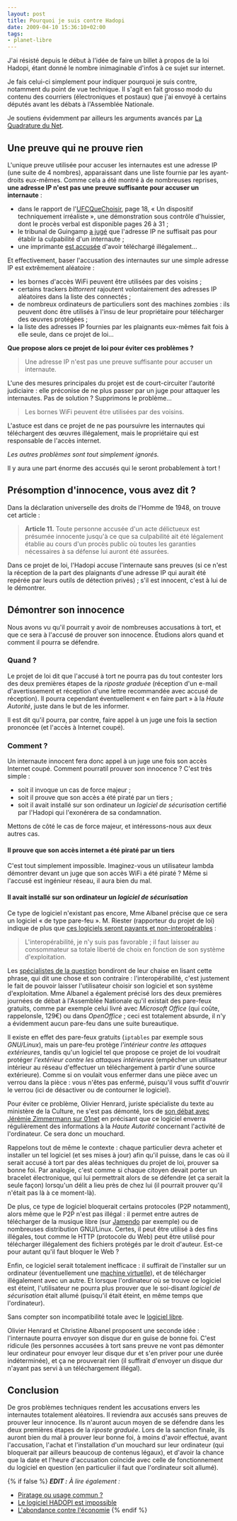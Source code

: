 ```yaml
---
layout: post
title: Pourquoi je suis contre Hadopi
date: 2009-04-10 15:36:10+02:00
tags:
- planet-libre
---
```


J'ai résisté depuis le début à l'idée de faire un billet à propos de la loi
Hadopi, étant donné le nombre inimaginable d'infos à ce sujet sur internet.

Je fais celui-ci simplement pour indiquer pourquoi je suis contre, notamment du
point de vue technique. Il s'agit en fait grosso modo du contenu des courriers
(électroniques et postaux) que j'ai envoyé à certains députés avant les débats à
l'Assemblée Nationale.

Je soutiens évidemment par ailleurs les arguments avancés par [La Quadrature du
Net](http://www.laquadrature.net/fr).

## Une preuve qui ne prouve rien

L'unique preuve utilisée pour accuser les internautes est une adresse IP (une
suite de 4 nombres), apparaissant dans une liste fournie par les ayant-droits
eux-mêmes. Comme cela a été montré à de nombreuses reprises, **une adresse IP
n'est pas une preuve suffisante pour accuser un internaute** :

  * dans le rapport de l'[UFC­Que­Choisir][ufc], page 18, « Un dispositif
    techniquement irréaliste », une démonstration sous contrôle d'huissier, dont
    le procès verbal est disponible pages 26 à 31 ;
  * le tribunal de Guingamp [a jugé][guingamp] que l'adresse IP ne suffisait pas
    pour établir la culpabilité d'un internaute ;
  * une imprimante [est accusée][imprimante] d'avoir téléchargé illégalement…

[ufc]: http://www.quechoisir.org/document/loi-creation-et-internet.pdf
[guingamp]: http://www.pcinpact.com/actu/news/49526-adresse-ip-livebox-orange-piratage.htm
[imprimante]: http://www.ecrans.fr/Surveillance-du-p2p,4312.html

Et effectivement, baser l'accusation des internautes sur une simple adresse IP
est extrêmement aléatoire :

  * les bornes d'accès WiFi peuvent être utilisées par des voisins ;
  * certains trackers _bittorrent_ rajoutent volontairement des adresses IP
    aléatoires dans la liste des connectés ;
  * de nombreux ordinateurs de particuliers sont des machines zombies : ils
    peuvent donc être utilisés à l'insu de leur propriétaire pour télécharger
    des œuvres protégées ;
  * la liste des adresses IP fournies par les plaignants eux-mêmes fait fois à
    elle seule, dans ce projet de loi…

**Que propose alors ce projet de loi pour éviter ces problèmes ?**

> Une adresse IP n'est pas une preuve suffisante pour accuser un internaute.

L'une des mesures principales du projet est de court-circuiter l'autorité
judiciaire : elle préconise de ne plus passer par un juge pour attaquer les
internautes. Pas de solution ? Supprimons le problème…

> Les bornes WiFi peuvent être utilisées par des voisins.

L'astuce est dans ce projet de ne pas poursuivre les internautes qui
téléchargent des œuvres illégalement, mais le propriétaire qui est responsable
de l'accès internet.

_Les autres problèmes sont tout simplement ignorés._

Il y aura une part énorme des accusés qui le seront probablement à tort !


## Présomption d'innocence, vous avez dit ?

Dans la déclaration universelle des droits de l'Homme de 1948, on trouve cet
article :

> **Article 11.** Toute personne accusée d'un acte délictueux est présumée
> innocente jusqu'à ce que sa culpabilité ait été légalement établie au cours
> d'un procès public où toutes les garanties nécessaires à sa défense lui auront
> été assurées.

Dans ce projet de loi, l'Hadopi accuse l'internaute sans preuves (si ce n'est la
réception de la part des plaignants d'une adresse IP qui aurait été repérée par
leurs outils de détection privés) ; s'il est innocent, c'est à lui de le
démontrer.


## Démontrer son innocence

Nous avons vu qu'il pourrait y avoir de nombreuses accusations à tort, et que ce
sera à l'accusé de prouver son innocence. Étudions alors quand et comment il
pourra se défendre.


### Quand ?

Le projet de loi dit que l'accusé à tort ne pourra pas du tout contester lors
des deux premières étapes de la _riposte graduée_ (réception d'un e-mail
d'avertissement et réception d'une lettre recommandée avec accusé de réception).
Il pourra cependant éventuellement « en faire part » à la *Haute Autorité*,
juste dans le but de les informer.

Il est dit qu'il pourra, par contre, faire appel à un juge une fois la section
prononcée (et l'accès à Internet coupé).


### Comment ?

Un internaute innocent fera donc appel à un juge une fois son accès Internet
coupé. Comment pourra­t­il prouver son innocence ? C'est très simple :

  * soit il invoque un cas de force majeur ;
  * soit il prouve que son accès a été piraté par un tiers ;
  * soit il avait installé sur son ordinateur un _logiciel de sécurisation_
    certifié par l'Hadopi qui l'exonérera de sa condamnation.

Mettons de côté le cas de force majeur, et intéressons-nous aux deux autres cas.


#### Il prouve que son accès internet a été piraté par un tiers

C'est tout simplement impossible. Imaginez-vous un utilisateur lambda démontrer
devant un juge que son accès WiFi a été piraté ? Même si l'accusé est ingénieur
réseau, il aura bien du mal.


#### Il avait installé sur son ordinateur un _logiciel de sécurisation_

Ce type de logiciel n'existant pas encore, Mme Albanel précise que ce sera un
logiciel « de type pare-feu ». M. Riester (rapporteur du projet de loi) indique
de plus que [ces logiciels seront payants et non-interopérables][riester] :

> L'interopérabilité, je n'y suis pas favorable ; il faut laisser au
> consommateur sa totale liberté de choix en fonction de son système
> d'exploitation.

[riester]: http://www.pcinpact.com/actu/news/49218-hadopi-interoperabilite-logiciel-libre-payant.htm

Les [spécialistes de la question][april] bondiront de leur chaise en lisant
cette phrase, qui dit une chose et son contraire : l'interopérabilité, c'est
justement le fait de pouvoir laisser l'utilisateur choisir son logiciel et son
système d'exploitation. Mme Albanel a également précisé lors des deux premières
journées de débat à l'Assemblée Nationale qu'il existait des pare-feux gratuits,
comme par exemple celui livré avec *Microsoft Office* (qui coûte, rappelons­le,
129€) ou dans *OpenOffice* ; ceci est totalement absurde, il n'y a évidemment
aucun pare-feu dans une suite bureautique.

[april]: http://www.april.org/fr/riposte-graduee-le-rapporteur-soppose-a-linteroperabilite-lapril-appelle-a-la-mobilisation

Il existe en effet des pare-feux gratuits (`iptables` par exemple sous
_GNU/Linux_), mais un pare-feu protège _l'intérieur contre les attaques
extérieures_, tandis qu'un logiciel tel que propose ce projet de loi voudrait
protéger _l'extérieur contre les attaques intérieures_ (empêcher un utilisateur
intérieur au réseau d'effectuer un téléchargement à partir d'une source
extérieure). Comme si on voulait vous enfermer dans une pièce avec un verrou
dans la pièce : vous n'êtes pas enfermé, puisqu'il vous suffit d'ouvrir le
verrou (ici de désactiver ou de contourner le logiciel).

Pour éviter ce problème, Olivier Henrard, juriste spécialiste du texte au
ministère de la Culture, ne s'est pas démonté, lors de [son débat avec Jérémie
Zimmermann sur 01net][01net] en précisant que ce logiciel enverra régulièrement
des informations à la *Haute Autorité* concernant l'activité de l'ordinateur. Ce
sera donc un mouchard.

[01net]: http://www.pcinpact.com/actu/news/49428-olivier-henrard-hadopi-jeremie-zimmermann.htm
 
Rappelons tout de même le contexte : chaque particulier devra acheter et
installer un tel logiciel (et ses mises à jour) afin qu'il puisse, dans le cas
où il serait accusé à tort par des aléas techniques du projet de loi, prouver sa
bonne foi. Par analogie, c'est comme si chaque citoyen devait porter un bracelet
électronique, qui lui permettrait alors de se défendre (et ça serait la seule
façon) lorsqu'un délit a lieu près de chez lui (il pourrait prouver qu'il
n'était pas là à ce moment-là).

De plus, ce type de logiciel bloquerait certains protocoles (P2P notamment),
alors même que le P2P n'est pas illégal : il permet entre autres de télécharger
de la musique libre (sur [Jamendo][] par exemple) ou de nombreuses distribution
GNU/Linux. Certes, il peut être utilisé à des fins illégales, tout comme le HTTP
(protocole du Web) peut être utilisé pour télécharger illégalement des fichiers 
protégés par le droit d'auteur. Est-ce pour autant qu'il faut bloquer le Web ?

[jamendo]: http://www.jamendo.com/fr/

Enfin, ce logiciel serait totalement inefficace : il suffirait de l'installer
sur un ordinateur (éventuellement une [machine virtuelle][vm]), et de
télécharger illégalement avec un autre. Et lorsque l'ordinateur où se trouve ce
logiciel est éteint, l'utilisateur ne pourra plus prouver que le soi-disant
_logiciel de sécurisation_ était allumé (puisqu'il était éteint, en même temps
que l'ordinateur).

[vm]: http://fr.wikipedia.org/wiki/Machine_virtuelle

Sans compter son incompatibilité totale avec le [logiciel libre][].

[logiciel libre]: http://fr.wikipedia.org/wiki/Logiciel_libre
 
Olivier Henrard et Christine Albanel proposent une seconde idée : l'internaute
pourra envoyer son disque dur en guise de bonne foi. C'est ridicule (les
personnes accusées à tort sans preuve ne vont pas démonter leur ordinateur pour
envoyer leur disque dur et s'en priver pour une durée indéterminée), et ça ne
prouverait rien (il suffirait d'envoyer un disque dur n'ayant pas servi à un
téléchargement illégal).


## Conclusion

De gros problèmes techniques rendent les accusations envers les internautes
totalement aléatoires. Il reviendra aux accusés sans preuves de prouver leur
innocence. Ils n'auront aucun moyen de se défendre dans les deux premières
étapes de la _riposte graduée_. Lors de la sanction finale, ils auront bien
du mal à prouver leur bonne foi, à moins d'avoir effectué, avant l'accusation,
l'achat et l'installation d'un mouchard sur leur ordinateur (qui bloquerait par
ailleurs beaucoup de contenus légaux), et d'avoir la chance que la date et
l'heure d'accusation coïncide avec celle de fonctionnement du logiciel en
question (en particulier il faut que l'ordinateur soit allumé).

{% if false %}
_**EDIT :** À lire également :_

  * [Piratage ou usage commun ?](http://blog.rom1v.com/2010/08/piratage-ou-usage-commun/)
  * [Le logiciel HADOPI est impossible](http://blog.rom1v.com/2010/08/le-logiciel-hadopi-est-impossible/)
  * [L'abondance contre l'économie](http://blog.rom1v.com/2011/06/labondance-contre-leconomie/)
{% endif %}
